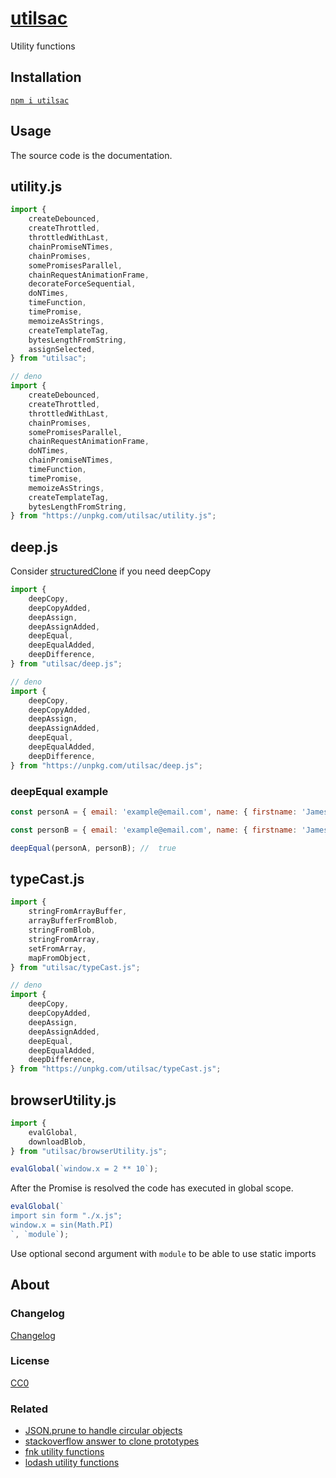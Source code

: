 # [utilsac](https://github.com/GrosSacASac/utilsac)

Utility functions

## Installation

[`npm i utilsac`](https://www.npmjs.com/package/utilsac)

## Usage

The source code is the documentation.

## utility.js

```js
import {
    createDebounced,
    createThrottled,
    throttledWithLast,
    chainPromiseNTimes,
    chainPromises,
    somePromisesParallel,
    chainRequestAnimationFrame,
    decorateForceSequential,
    doNTimes,
    timeFunction,
    timePromise,
    memoizeAsStrings,
    createTemplateTag,
    bytesLengthFromString,
    assignSelected,
} from "utilsac";

// deno
import {
    createDebounced,
    createThrottled,
    throttledWithLast,
    chainPromises,
    somePromisesParallel,
    chainRequestAnimationFrame,
    doNTimes,
    chainPromiseNTimes,
    timeFunction,
    timePromise,
    memoizeAsStrings,
    createTemplateTag,
    bytesLengthFromString,
} from "https://unpkg.com/utilsac/utility.js";
```


## deep.js

Consider [structuredClone](https://developer.mozilla.org/en-US/docs/Web/API/WindowOrWorkerGlobalScope/structuredClone) if you need deepCopy

```js
import {
    deepCopy,
    deepCopyAdded,
    deepAssign,
    deepAssignAdded,
    deepEqual,
    deepEqualAdded,
    deepDifference,
} from "utilsac/deep.js";

// deno
import {
    deepCopy,
    deepCopyAdded,
    deepAssign,
    deepAssignAdded,
    deepEqual,
    deepEqualAdded,
    deepDifference,
} from "https://unpkg.com/utilsac/deep.js";
```


### deepEqual example

```js 
const personA = { email: 'example@email.com', name: { firstname: 'James', lastname: 'William' }};

const personB = { email: 'example@email.com', name: { firstname: 'James', lastname: 'William' }};

deepEqual(personA, personB); //  true
```


## typeCast.js

```js
import {
    stringFromArrayBuffer,
    arrayBufferFromBlob,
    stringFromBlob,
    stringFromArray,
    setFromArray,
    mapFromObject,
} from "utilsac/typeCast.js";

// deno
import {
    deepCopy,
    deepCopyAdded,
    deepAssign,
    deepAssignAdded,
    deepEqual,
    deepEqualAdded,
    deepDifference,
} from "https://unpkg.com/utilsac/typeCast.js";
```


## browserUtility.js

```js
import { 
    evalGlobal,
    downloadBlob,
} from "utilsac/browserUtility.js";
```

```js
evalGlobal(`window.x = 2 ** 10`);
```

After the Promise is resolved the code has executed in global scope.


```js
evalGlobal(`
import sin form "./x.js";
window.x = sin(Math.PI)
`, `module`);
```

Use optional second argument with `module` to be able to use static imports




## About

### Changelog

[Changelog](./changelog.md)


### License

[CC0](./license.txt)

### Related

 * [JSON.prune to handle circular objects](https://github.com/Canop/JSON.prune)
 * [stackoverflow answer to clone prototypes](https://stackoverflow.com/questions/122102/what-is-the-most-efficient-way-to-deep-clone-an-object-in-javascript)
 * [fnk utility functions](https://github.com/seanohue/fnk)
 * [lodash utility functions](https://lodash.com/)
